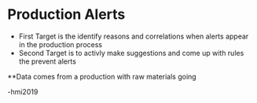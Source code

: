 # Production Alerts

- First Target is the identify reasons and correlations when alerts appear in the production process
- Second Target is to activly make suggestions and come up with rules the prevent alerts

**Data comes from a production with raw materials going

-hmi2019
